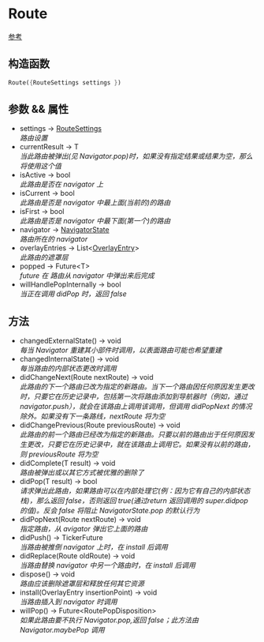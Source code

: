 # Route

[参考](https://api.flutter.dev/flutter/widgets/Route-class.html)

## 构造函数

```dart
Route({RouteSettings settings })
```

## 参数 && 属性

- settings → [RouteSettings](/classes/RouteSettings)  
  *路由设置*
- currentResult → T  
  *当此路由被弹出(见 Navigator.pop)时，如果没有指定结果或结果为空，那么将使用这个值*
- isActive → bool  
  *此路由是否在 navigator 上*
- isCurrent → bool  
  *此路由是否是 navigator 中最上面(当前的)的路由*
- isFirst → bool  
  *此路由是否是 navigator 中最下面(第一个)的路由*
- navigator → [NavigatorState](/classes/NavigatorState)  
  *路由所在的 navigator*
- overlayEntries → List\<[OverlayEntry](/classes/OverlayEntry)>  
  *此路由的遮罩层*
- popped → Future\<T>  
  *future 在 路由从 navigator 中弹出来后完成*
- willHandlePopInternally → bool  
  *当正在调用 didPop 时，返回 false*

## 方法

- changedExternalState() → void  
  *每当 Navigator 重建其小部件时调用，以表面路由可能也希望重建*
- changedInternalState() → void  
  *每当路由的内部状态更改时调用*
- didChangeNext(Route nextRoute) → void  
  *此路由的下一个路由已改为指定的新路由。当下一个路由因任何原因发生更改时，只要它在历史记录中，包括第一次将路由添加到导航器时（例如，通过navigator.push），就会在该路由上调用该调用，但调用 didPopNext 的情况除外。如果没有下一条路线，nextRoute 将为空*
- didChangePrevious(Route previousRoute) → void  
  *此路由的前一个路由已经改为指定的新路由。只要以前的路由出于任何原因发生更改，只要它在历史记录中，就在该路由上调用它。如果没有以前的路由，则 previousRoute 将为空*
- didComplete(T result) → void  
  *路由被弹出或以其它方式被优雅的删除了*
- didPop(T result) → bool  
  *请求弹出此路由，如果路由可以在内部处理它(例：因为它有自己的内部状态栈)，那么返回 false，否则返回 true(通过return 返回调用的 super.didpop 的值)。反会 false 将阻止 NavigatorState.pop 的默认行为*
- didPopNext(Route nextRoute) → void  
  *指定路由，从 avigator 弹出它上面的路由*
- didPush() → TickerFuture  
  *当路由被推倒 navigator 上时，在 install 后调用*
- didReplace(Route oldRoute) → void  
  *当路由替换 navigator 中另一个路由时，在 install 后调用*
- dispose() → void  
  *路由应该删除遮罩层和释放任何其它资源*
- install(OverlayEntry insertionPoint) → void  
  *当路由插入到 navigator 时调用*
- willPop() → Future\<RoutePopDisposition>  
  *如果此路由要不执行 Navigator.pop,返回 false；此方法由 Navigator.maybePop 调用*
